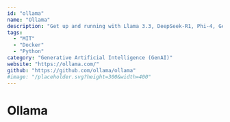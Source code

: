 ```yaml
---
id: "ollama"
name: "Ollama"
description: "Get up and running with Llama 3.3, DeepSeek-R1, Phi-4, Gemma 3, and other large language models."
tags:
  - "MIT"
  - "Docker"
  - "Python"
category: "Generative Artificial Intelligence (GenAI)"
website: "https://ollama.com/"
github: "https://github.com/ollama/ollama"
#image: "/placeholder.svg?height=300&width=400"
---
```


# Ollama
